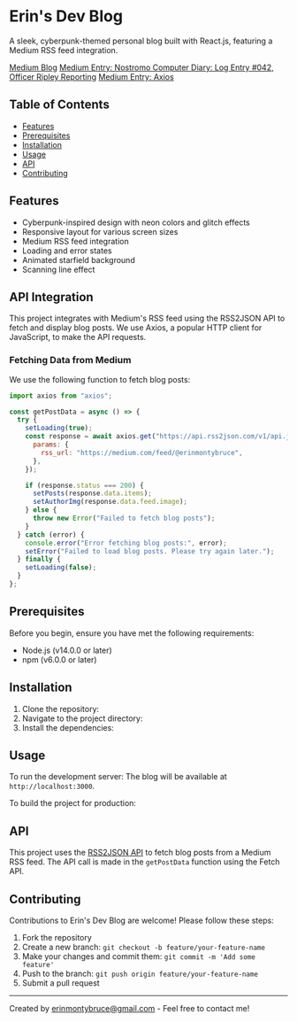 # Erin's Dev Blog

A sleek, cyberpunk-themed personal blog built with React.js, featuring a Medium RSS feed integration.

[Medium Blog](https://medium.com/@erinmontybruce)
[Medium Entry: Nostromo Computer Diary: Log Entry #042, Officer Ripley Reporting](https://medium.com/@erinmontybruce/nostromo-computer-diary-log-entry-042-officer-ripley-reporting-a30c8032d3c2)
[Medium Entry: Axios](https://medium.com/@erinmontybruce/axios-48f3c8d7252b)

## Table of Contents

- [Features](#features)
- [Prerequisites](#prerequisites)
- [Installation](#installation)
- [Usage](#usage)
- [API](#api)
- [Contributing](#contributing)

## Features

- Cyberpunk-inspired design with neon colors and glitch effects
- Responsive layout for various screen sizes
- Medium RSS feed integration
- Loading and error states
- Animated starfield background
- Scanning line effect

## API Integration

This project integrates with Medium's RSS feed using the RSS2JSON API to fetch and display blog posts. We use Axios, a popular HTTP client for JavaScript, to make the API requests.

### Fetching Data from Medium

We use the following function to fetch blog posts:

```javascript
import axios from "axios";

const getPostData = async () => {
  try {
    setLoading(true);
    const response = await axios.get("https://api.rss2json.com/v1/api.json", {
      params: {
        rss_url: "https://medium.com/feed/@erinmontybruce",
      },
    });

    if (response.status === 200) {
      setPosts(response.data.items);
      setAuthorImg(response.data.feed.image);
    } else {
      throw new Error("Failed to fetch blog posts");
    }
  } catch (error) {
    console.error("Error fetching blog posts:", error);
    setError("Failed to load blog posts. Please try again later.");
  } finally {
    setLoading(false);
  }
};
```

## Prerequisites

Before you begin, ensure you have met the following requirements:

- Node.js (v14.0.0 or later)
- npm (v6.0.0 or later)

## Installation

1. Clone the repository:
2. Navigate to the project directory:
3. Install the dependencies:

## Usage

To run the development server:
The blog will be available at `http://localhost:3000`.

To build the project for production:

## API

This project uses the [RSS2JSON API](https://rss2json.com/) to fetch blog posts from a Medium RSS feed. The API call is made in the `getPostData` function using the Fetch API.

## Contributing

Contributions to Erin's Dev Blog are welcome! Please follow these steps:

1. Fork the repository
2. Create a new branch: `git checkout -b feature/your-feature-name`
3. Make your changes and commit them: `git commit -m 'Add some feature'`
4. Push to the branch: `git push origin feature/your-feature-name`
5. Submit a pull request

---

Created by [erinmontybruce@gmail.com](https://medium.com/@erinmontybruce) - Feel free to contact me!

```

```
